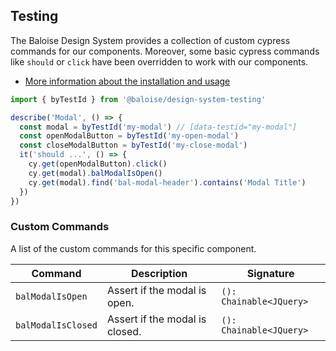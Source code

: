 ## Testing

The Baloise Design System provides a collection of custom cypress commands for our components. Moreover, some basic cypress commands like `should` or `click` have been overridden to work with our components.

- [More information about the installation and usage](?path=/docs/development-testing--page)

<!-- START: human documentation -->

```typescript
import { byTestId } from '@baloise/design-system-testing'

describe('Modal', () => {
  const modal = byTestId('my-modal') // [data-testid="my-modal"]
  const openModalButton = byTestId('my-open-modal')
  const closeModalButton = byTestId('my-close-modal')
  it('should ...', () => {
    cy.get(openModalButton).click()
    cy.get(modal).balModalIsOpen()
    cy.get(modal).find('bal-modal-header').contains('Modal Title')
  })
})
```

<!-- END: human documentation -->

### Custom Commands

A list of the custom commands for this specific component.

| Command            | Description                    | Signature               |
| ------------------ | ------------------------------ | ----------------------- |
| `balModalIsOpen`   | Assert if the modal is open.   | `(): Chainable<JQuery>` |
| `balModalIsClosed` | Assert if the modal is closed. | `(): Chainable<JQuery>` |
